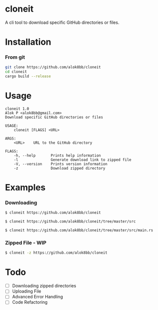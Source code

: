 # cloneit

A cli tool to download specific GitHub directories or files.

# Installation

### From git

```bash
git clone https://github.com/alok8bb/cloneit
cd cloneit
cargo build --release
```

# Usage

```
cloneit 1.0
Alok P <alok8bb@gmail.com>
Download specific GitHub directories or files

USAGE:
    cloneit [FLAGS] <URL>

ARGS:
    <URL>    URL to the GitHub directory

FLAGS:
    -h, --help       Prints help information
    -l               Generate download link to zipped file
    -V, --version    Prints version information
    -z               Download zipped directory
```

# Examples

### Downloading

```bash
$ cloneit https://github.com/alok8bb/cloneit
```

```bash
$ cloneit https://github.com/alok8bb/cloneit/tree/master/src
```

```bash
$ cloneit https://github.com/alok8bb/cloneit/tree/master/src/main.rs
```

### Zipped File - WIP

```bash
$ cloneit -z https://github.com/alok8bb/cloneit
```

# Todo

-   [ ] Downloading zipped directories
-   [ ] Uploading File
-   [ ] Advanced Error Handling
-   [ ] Code Refactoring
